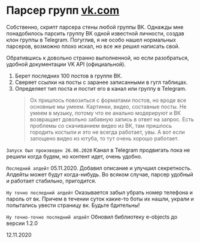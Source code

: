 # Парсер групп [vk.com](https://vk.com/)
Собственно, скрипт парсера стены любой группы ВК.
Однажды мне понадобилось парсить группу ВК одной известной личности, создав клон группы
в Telegram. Погуглив, я не особо нашел нормальных парсеров, возможно плохо искал, но все же решил написать свой.

Обратившись к довольно странно выполненной, но если разобраться, удобной документации VK API (официальной).

1. Берет последних 100 постов в группе ВК.
2. Сверяет ссылки на посты с заранее записанными в гугл таблицах.
3. Определяет тип поста и постит его в канал или группу в Telegram.
   > Ох пришлось повозиться с форматами постов, но вроде все основные мы умеем. Картинки, видео, составные посты.
   > Не умеем в музыку, потому что ее анально модерируют и ВК возвращает довольно забавную запись в ответ на запрос.
   > Есть проблемы со скачиванием видео из ВК, там пришлось городить костыли и это не всегда работает, увы.
   > А вот если запощено видео из ютуба, то тут очень хорошо работает.

`Запуск был произведен 26.06.2020`
Канал в Telegram продвигать пока не решили когда будем, но контент идет, очень удобно.

`Последний апдейт` 05.11.2020. Добавил описание и улучшил секретность. Апдейты может будут когда-нибудь.
Во всяком случае, парсер удобный и работает стабильно, пригодится.

`Ну точно последний апдейт` Оказывается забыл убрать номер телефона и пароль от вк. Причем в течении суток какие-то
боты их нашли, украли и попытались увести страницу вк. Будьте бдительны!

`Ну точно-точно последний апдейт` Обновил библиотеку e-objects до версии 1.2.0

12.11.2020


